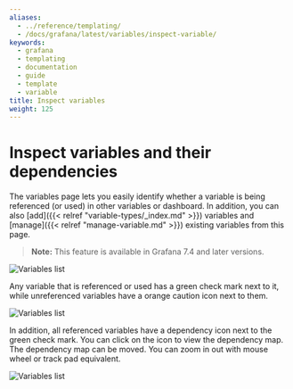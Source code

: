 ```yaml
---
aliases:
  - ../reference/templating/
  - /docs/grafana/latest/variables/inspect-variable/
keywords:
  - grafana
  - templating
  - documentation
  - guide
  - template
  - variable
title: Inspect variables
weight: 125
---
```


# Inspect variables and their dependencies

The variables page lets you easily identify whether a variable is being referenced (or used) in other variables or dashboard. In addition, you can also [add]({{< relref "variable-types/_index.md" >}}) variables and [manage]({{< relref "manage-variable.md" >}}) existing variables from this page.

> **Note:** This feature is available in Grafana 7.4 and later versions.

![Variables list](/static/img/docs/variables-templates/variables-list-7-4.png)

Any variable that is referenced or used has a green check mark next to it, while unreferenced variables have a orange caution icon next to them.

![Variables list](/static/img/docs/variables-templates/variable-not-referenced-7-4.png)

In addition, all referenced variables have a dependency icon next to the green check mark. You can click on the icon to view the dependency map. The dependency map can be moved. You can zoom in out with mouse wheel or track pad equivalent.

![Variables list](/static/img/docs/variables-templates/dependancy-map-7-4.png)
